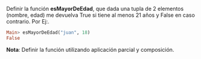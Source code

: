 Definir la función **esMayorDeEdad**, que dada una tupla de 2 elementos (nombre, edad) me devuelva True si tiene al menos 21 años y False en caso contrario. Por Ej:.

```haskell
Main> esMayorDeEdad("juan", 18) 
False
```

**Nota**: Definir la función utilizando aplicación parcial y composición.